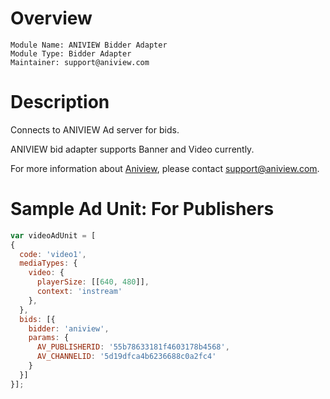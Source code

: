 # Overview

```
Module Name: ANIVIEW Bidder Adapter
Module Type: Bidder Adapter
Maintainer: support@aniview.com
```

# Description

Connects to ANIVIEW Ad server for bids.

ANIVIEW bid adapter supports Banner and Video currently.

For more information about [Aniview](http://www.aniview.com), please contact [support@aniview.com](support@aniview.com).

# Sample Ad Unit: For Publishers
```javascript
var videoAdUnit = [
{
  code: 'video1',
  mediaTypes: {
    video: {
      playerSize: [[640, 480]],
      context: 'instream'
    },
  },
  bids: [{
    bidder: 'aniview',
    params: {
      AV_PUBLISHERID: '55b78633181f4603178b4568',
      AV_CHANNELID: '5d19dfca4b6236688c0a2fc4'
    }
  }]
}];
```

```

